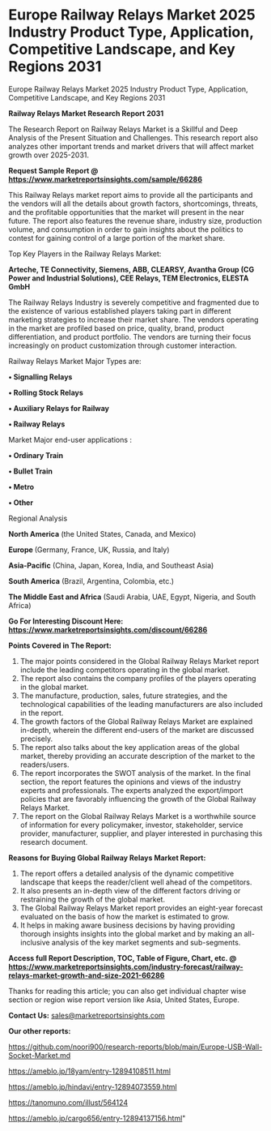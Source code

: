 # Europe Railway Relays Market 2025 Industry Product Type, Application, Competitive Landscape, and Key Regions 2031
Europe Railway Relays Market 2025 Industry Product Type, Application, Competitive Landscape, and Key Regions 2031

<strong>Railway Relays Market Research Report 2031</strong>

The Research Report on Railway Relays Market is a Skillful and Deep Analysis of the Present Situation and Challenges. This research report also analyzes other important trends and market drivers that will affect market growth over 2025-2031.

<strong>Request Sample Report @ <a href=https://www.marketreportsinsights.com/sample/66286>https://www.marketreportsinsights.com/sample/66286</a></strong>

This Railway Relays market report aims to provide all the participants and the vendors will all the details about growth factors, shortcomings, threats, and the profitable opportunities that the market will present in the near future. The report also features the revenue share, industry size, production volume, and consumption in order to gain insights about the politics to contest for gaining control of a large portion of the market share.

Top Key Players in the Railway Relays Market:

<strong>Arteche, TE Connectivity, Siemens, ABB, CLEARSY, Avantha Group (CG Power and Industrial Solutions), CEE Relays, TEM Electronics, ELESTA GmbH</strong>

The Railway Relays Industry is severely competitive and fragmented due to the existence of various established players taking part in different marketing strategies to increase their market share. The vendors operating in the market are profiled based on price, quality, brand, product differentiation, and product portfolio. The vendors are turning their focus increasingly on product customization through customer interaction.

Railway Relays Market Major Types are:

<strong>• Signalling Relays

• Rolling Stock Relays

• Auxiliary Relays for Railway

• Railway Relays</strong>

Market Major end-user applications :

<strong>• Ordinary Train

• Bullet Train

• Metro

• Other</strong>

Regional Analysis

</u><strong><b>North America</b></strong> (the United States, Canada, and Mexico)

<strong><b>Europe </b></strong>(Germany, France, UK, Russia, and Italy)

<strong><b>Asia-Pacific</b></strong> (China, Japan, Korea, India, and Southeast Asia)

<strong><b>South America</b></strong> (Brazil, Argentina, Colombia, etc.)

<strong><b>The Middle East and Africa</b></strong> (Saudi Arabia, UAE, Egypt, Nigeria, and South Africa)

<strong>Go For Interesting Discount Here: <a href=https://www.marketreportsinsights.com/discount/66286>https://www.marketreportsinsights.com/discount/66286</a></strong>

<strong>Points Covered in The Report:</strong>
<ol>
  <li>The major points considered in the Global Railway Relays Market report include the leading competitors operating in the global market.</li>
  <li>The report also contains the company profiles of the players operating in the global market.</li>
  <li>The manufacture, production, sales, future strategies, and the technological capabilities of the leading manufacturers are also included in the report.</li>
  <li>The growth factors of the Global Railway Relays Market are explained in-depth, wherein the different end-users of the market are discussed precisely.</li>
  <li>The report also talks about the key application areas of the global market, thereby providing an accurate description of the market to the readers/users.</li>
  <li>The report incorporates the SWOT analysis of the market. In the final section, the report features the opinions and views of the industry experts and professionals. The experts analyzed the export/import policies that are favorably influencing the growth of the Global Railway Relays Market.</li>
  <li>The report on the Global Railway Relays Market is a worthwhile source of information for every policymaker, investor, stakeholder, service provider, manufacturer, supplier, and player interested in purchasing this research document.</li>
</ol>
<strong>Reasons for Buying Global Railway Relays Market Report:</strong>

<ol>
  <li>The report offers a detailed analysis of the dynamic competitive landscape that keeps the reader/client well ahead of the competitors.</li>
  <li>It also presents an in-depth view of the different factors driving or restraining the growth of the global market.</li>
  <li>The Global Railway Relays Market report provides an eight-year forecast evaluated on the basis of how the market is estimated to grow.</li>
  <li>It helps in making aware business decisions by having providing thorough insights insights into the global market and by making an all-inclusive analysis of the key market segments and sub-segments.</li>
</ol>
<strong>Access full Report Description, TOC, Table of Figure, Chart, etc. @ <a href=https://www.marketreportsinsights.com/industry-forecast/railway-relays-market-growth-and-size-2021-66286>https://www.marketreportsinsights.com/industry-forecast/railway-relays-market-growth-and-size-2021-66286</a></strong>


Thanks for reading this article; you can also get individual chapter wise section or region wise report version like Asia, United States, Europe.

<strong>Contact Us:</strong>
sales@marketreportsinsights.com

<strong>Our other reports:</strong>

<a href=https://github.com/noori900/research-reports/blob/main/Europe-USB-Wall-Socket-Market.md>https://github.com/noori900/research-reports/blob/main/Europe-USB-Wall-Socket-Market.md</a>

<a href=https://ameblo.jp/18yam/entry-12894108511.html>https://ameblo.jp/18yam/entry-12894108511.html</a>

<a href=https://ameblo.jp/hindavi/entry-12894073559.html>https://ameblo.jp/hindavi/entry-12894073559.html</a>

<a href=https://tanomuno.com/illust/564124>https://tanomuno.com/illust/564124</a>

<a href=https://ameblo.jp/cargo656/entry-12894137156.html>https://ameblo.jp/cargo656/entry-12894137156.html</a>"
